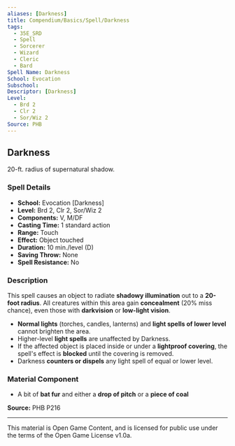 ```yaml
---
aliases: [Darkness]
title: Compendium/Basics/Spell/Darkness
tags:
  - 35E_SRD
  - Spell
  - Sorcerer
  - Wizard
  - Cleric
  - Bard
Spell Name: Darkness
School: Evocation
Subschool: 
Descriptor: [Darkness]
Level:
  - Brd 2
  - Clr 2
  - Sor/Wiz 2
Source: PHB
---
```


## Darkness

20-ft. radius of supernatural shadow.

### Spell Details

- **School:** Evocation [Darkness]  
- **Level:** Brd 2, Clr 2, Sor/Wiz 2  
- **Components:** V, M/DF  
- **Casting Time:** 1 standard action  
- **Range:** Touch  
- **Effect:** Object touched  
- **Duration:** 10 min./level (D)  
- **Saving Throw:** None  
- **Spell Resistance:** No  

### Description

This spell causes an object to radiate **shadowy illumination** out to a **20-foot radius**. All creatures within this area gain **concealment** (20% miss chance), even those with **darkvision** or **low-light vision**.

- **Normal lights** (torches, candles, lanterns) and **light spells of lower level** cannot brighten the area.  
- Higher-level **light spells** are unaffected by Darkness.  
- If the affected object is placed inside or under a **lightproof covering**, the spell's effect is **blocked** until the covering is removed.  
- Darkness **counters or dispels** any light spell of equal or lower level.

### Material Component

- A bit of **bat fur** and either a **drop of pitch** or a **piece of coal**


**Source:** PHB P216

---

This material is Open Game Content, and is licensed for public use under  
the terms of the Open Game License v1.0a.

